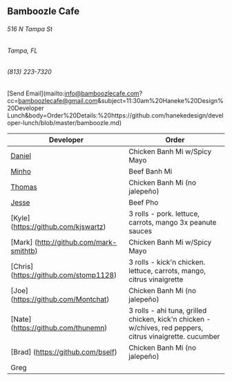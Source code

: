 ## Bamboozle Cafe
###### 516 N Tampa St
###### Tampa, FL
###### (813) 223-7320
[Send Email](mailto:info@bamboozlecafe.com?cc=bamboozlecafe@gmail.com&subject=11:30am%20Haneke%20Design%20Developer Lunch&body=Order%20Details:%20https://github.com/hanekedesign/developer-lunch/blob/master/bamboozle.md)

Developer     | Order
--------------|---------------------
[Daniel](https://github.com/dtartaglia)           	| Chicken Banh Mi w/Spicy Mayo
[Minho](https://github.com/minhochoi)               | Beef Banh Mi
[Thomas](https://github.com/ThomasKomarnicki)       | Chicken Banh Mi (no jalepeño)
[Jesse](https://github.com/jessecurry)              | Beef Pho
[Kyle] (https://github.com/kjswartz)                | 3 rolls - pork. lettuce, carrots, mango 3x peanute sauces
[Mark] (http://github.com/mark-smithtb)             | Chicken Banh Mi w/Spicy Mayo
[Chris] (https://github.com/stomp1128)              | 3 rolls - kick'n chicken. lettuce, carrots, mango, citrus vinaigrette
[Joe] (https://github.com/Montchat)                 | Chicken Banh Mi (no jalepeño)
[Nate] (https://github.com/thunemn)                 | 3 rolls - ahi tuna, grilled chicken, kick'n chicken - w/chives, red peppers, citrus vinaigrette. cucumber
[Brad] (https://github.com/bself)                   | Chicken Banh Mi (no jalepeño)
Greg                                                |  
